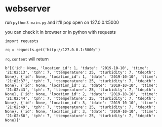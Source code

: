 # webserver

run `python3 main.py` and it'll pop open on 127.0.0.1:5000

you can check it in browser or in python with requests

`import requests`

`rq = requests.get('http://127.0.0.1:5000/')`


`rq.content` will return 


`b"[{'id': None, 'location_id': 1, 'tdate': '2019-10-10', 'ttime': '21:02:13', 'tph': 7, 'ttemperature': 25, 'tturbidity': 7, 'tdepth': None}, {'id': None, 'location_id': 1, 'tdate': '2019-10-10', 'ttime': '21:02:37', 'tph': 7, 'ttemperature': 25, 'tturbidity': 7, 'tdepth': None}, {'id': None, 'location_id': 2, 'tdate': '2019-10-10', 'ttime': '21:02:43', 'tph': 7, 'ttemperature': 25, 'tturbidity': 7, 'tdepth': None}, {'id': None, 'location_id': 2, 'tdate': '2019-10-10', 'ttime': '21:02:44', 'tph': 7, 'ttemperature': 25, 'tturbidity': 7, 'tdepth': None}, {'id': None, 'location_id': 3, 'tdate': '2019-10-10', 'ttime': '21:02:49', 'tph': 7, 'ttemperature': 25, 'tturbidity': 7, 'tdepth': None}, {'id': None, 'location_id': 3, 'tdate': '2019-10-10', 'ttime': '21:02:50', 'tph': 7, 'ttemperature': 25, 'tturbidity': 7, 'tdepth': None}]"`


